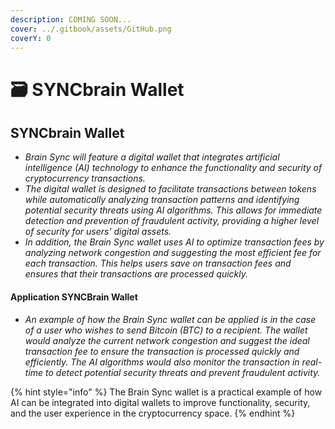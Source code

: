 ```yaml
---
description: COMING SOON...
cover: ../.gitbook/assets/GitHub.png
coverY: 0
---
```


# 🗃 SYNCbrain Wallet

## SYNCbrain Wallet

* _Brain Sync will feature a digital wallet that integrates artificial intelligence (AI) technology to enhance the functionality and security of cryptocurrency transactions._
* _The digital wallet is designed to facilitate transactions between tokens while automatically analyzing transaction patterns and identifying potential security threats using AI algorithms. This allows for immediate detection and prevention of fraudulent activity, providing a higher level of security for users' digital assets._
* _In addition, the Brain Sync wallet uses AI to optimize transaction fees by analyzing network congestion and suggesting the most efficient fee for each transaction. This helps users save on transaction fees and ensures that their transactions are processed quickly._

#### Application SYNCBrain Wallet

* _An example of how the Brain Sync wallet can be applied is in the case of a user who wishes to send Bitcoin (BTC) to a recipient. The wallet would analyze the current network congestion and suggest the ideal transaction fee to ensure the transaction is processed quickly and efficiently. The AI algorithms would also monitor the transaction in real-time to detect potential security threats and prevent fraudulent activity._

{% hint style="info" %}
The Brain Sync wallet is a practical example of how AI can be integrated into digital wallets to improve functionality, security, and the user experience in the cryptocurrency space.
{% endhint %}
